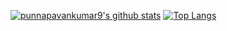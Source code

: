 [![punnapavankumar9's github stats](https://github-readme-stats.vercel.app/api?username=punnapavankumar9&count_private=true&show_icons=true&line_height=21&show_icons=true&theme=radical)](https://github.com/anuraghazra/github-readme-stats)
[![Top Langs](https://github-readme-stats.vercel.app/api/top-langs/?username=punnapavankumar9&show_icons=true&layout=compact&theme=radical)](https://github.com/anuraghazra/github-readme-stats)
<!--
**punnapavankumar9/punnapavankumar9** is a ✨ _special_ ✨ repository because its `README.md` (this file) appears on your GitHub profile.

Here are some ideas to get you started:

- 🔭 I’m currently working on ...
- 🌱 I’m currently learning ...
- 👯 I’m looking to collaborate on ...
- 🤔 I’m looking for help with ...
- 💬 Ask me about ...
- 📫 How to reach me: ...
- 😄 Pronouns: ...
- ⚡ Fun fact: ...
-->
